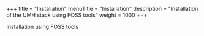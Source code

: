 +++
title = "Installation"
menuTitle = "Installation"
description = "Installation of the UMH stack using FOSS tools"
weight = 1000
+++

Installation using FOSS tools
